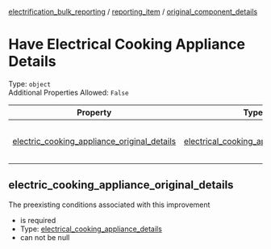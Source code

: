 


  
[electrification_bulk_reporting](electrification_bulk_reporting.md) / [reporting_item](reporting_item.md) / [original_component_details](original_component_details.md)
# Have Electrical Cooking Appliance Details
  
Type: `object`  
Additional Properties Allowed: `False`  
  

|Property|Type|Required|Format|Title|
| :---: | :---: | :---: | :---: | :---: |
|[electric_cooking_appliance_original_details](#electric_cooking_appliance_original_details)|[electrical_cooking_appliance_details](electrical_cooking_appliance_details.md)|:white_check_mark:||Electrical Cooking Appliance Details|

## electric_cooking_appliance_original_details
  
The preexisting conditions associated with this improvement  
  

- is required
- Type: [electrical_cooking_appliance_details](electrical_cooking_appliance_details.md)
- can not be null
